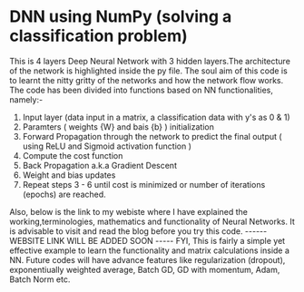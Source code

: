 # DNN using NumPy (solving a classification problem)
This is 4 layers Deep Neural Network with 3 hidden layers.The architecture of the network is highlighted inside the py file. The soul aim of this code is to learnt the nitty gritty of the networks and how the network flow works. The code has been divided into functions based on NN functionalities, namely:-
1. Input layer (data input in a matrix, a classification data with y's as 0 & 1)
2. Paramters ( weights {W} and bais {b} ) initialization
3. Forward Propagation through the network to predict the final output ( using ReLU and Sigmoid activation function )
4. Compute the cost function
5. Back Propagation a.k.a Gradient Descent
6. Weight and bias updates 
7. Repeat steps 3 - 6 until cost is minimized or number of iterations (epochs) are reached.

Also, below is the link to my webiste where I have explained the working,terminologies, mathematics and functionality of Neural Networks. It is advisable to visit and read the blog before you try this code.
------ WEBSITE LINK WILL BE ADDED SOON -----
FYI,
This is fairly a simple yet effective example to learn the functionality and matrix calculations inside a NN. Future codes will have advance features like regularization (dropout), exponentiually weighted average, Batch GD, GD with momentum, Adam, Batch Norm etc. 
